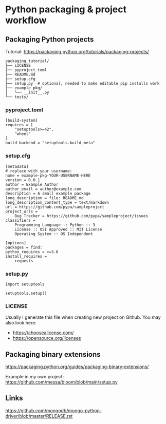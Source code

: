 Python packaging & project workflow
===================================

Packaging Python projects
-------------------------

Tutorial: https://packaging.python.org/tutorials/packaging-projects/

```
packaging_tutorial/
├── LICENSE
├── pyproject.toml
├── README.md
├── setup.cfg
├── setup.py  # optional, needed to make editable pip installs work
├── example_pkg/
│   └── __init__.py
└── tests/
```

### pyproject.toml

```
[build-system]
requires = [
    "setuptools>=42",
    "wheel"
]
build-backend = "setuptools.build_meta"
```

### setup.cfg

```
[metadata]
# replace with your username:
name = example-pkg-YOUR-USERNAME-HERE
version = 0.0.1
author = Example Author
author_email = author@example.com
description = A small example package
long_description = file: README.md
long_description_content_type = text/markdown
url = https://github.com/pypa/sampleproject
project_urls =
    Bug Tracker = https://github.com/pypa/sampleproject/issues
classifiers =
    Programming Language :: Python :: 3
    License :: OSI Approved :: MIT License
    Operating System :: OS Independent

[options]
packages = find:
python_requires = >=3.6
install_requires =
    requests
```

### setup.py

```
import setuptools

setuptools.setup()
```

### LICENSE

Usually I generate this file when creating new project on Github. You may also look here:

- https://choosealicense.com/
- https://opensource.org/licenses


Packaging binary extensions
---------------------------

https://packaging.python.org/guides/packaging-binary-extensions/

Example in my own project: https://github.com/messa/bloom/blob/main/setup.py


Links
-----

https://github.com/mongodb/mongo-python-driver/blob/master/RELEASE.rst

